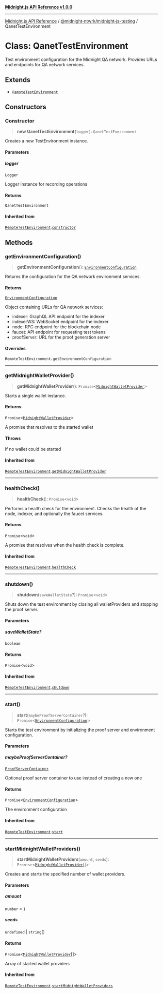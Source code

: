 [**Midnight.js API Reference v1.0.0**](../../../README.md)

***

[Midnight.js API Reference](../../../packages.md) / [@midnight-ntwrk/midnight-js-testing](../README.md) / QanetTestEnvironment

# Class: QanetTestEnvironment

Test environment configuration for the Midnight QA network.
Provides URLs and endpoints for QA network services.

## Extends

- [`RemoteTestEnvironment`](RemoteTestEnvironment.md)

## Constructors

### Constructor

> **new QanetTestEnvironment**(`logger`): `QanetTestEnvironment`

Creates a new TestEnvironment instance.

#### Parameters

##### logger

`Logger`

Logger instance for recording operations

#### Returns

`QanetTestEnvironment`

#### Inherited from

[`RemoteTestEnvironment`](RemoteTestEnvironment.md).[`constructor`](RemoteTestEnvironment.md#constructor)

## Methods

### getEnvironmentConfiguration()

> **getEnvironmentConfiguration**(): [`EnvironmentConfiguration`](../interfaces/EnvironmentConfiguration.md)

Returns the configuration for the QA network environment services.

#### Returns

[`EnvironmentConfiguration`](../interfaces/EnvironmentConfiguration.md)

Object containing URLs for QA network services:
- indexer: GraphQL API endpoint for the indexer
- indexerWS: WebSocket endpoint for the indexer
- node: RPC endpoint for the blockchain node
- faucet: API endpoint for requesting test tokens
- proofServer: URL for the proof generation server

#### Overrides

`RemoteTestEnvironment.getEnvironmentConfiguration`

***

### getMidnightWalletProvider()

> **getMidnightWalletProvider**(): `Promise`\<[`MidnightWalletProvider`](MidnightWalletProvider.md)\>

Starts a single wallet instance.

#### Returns

`Promise`\<[`MidnightWalletProvider`](MidnightWalletProvider.md)\>

A promise that resolves to the started wallet

#### Throws

If no wallet could be started

#### Inherited from

[`RemoteTestEnvironment`](RemoteTestEnvironment.md).[`getMidnightWalletProvider`](RemoteTestEnvironment.md#getmidnightwalletprovider)

***

### healthCheck()

> **healthCheck**(): `Promise`\<`void`\>

Performs a health check for the environment.
Checks the health of the node, indexer, and optionally the faucet services.

#### Returns

`Promise`\<`void`\>

A promise that resolves when the health check is complete.

#### Inherited from

[`RemoteTestEnvironment`](RemoteTestEnvironment.md).[`healthCheck`](RemoteTestEnvironment.md#healthcheck)

***

### shutdown()

> **shutdown**(`saveWalletState`?): `Promise`\<`void`\>

Shuts down the test environment by closing all walletProviders and stopping the proof server.

#### Parameters

##### saveWalletState?

`boolean`

#### Returns

`Promise`\<`void`\>

#### Inherited from

[`RemoteTestEnvironment`](RemoteTestEnvironment.md).[`shutdown`](RemoteTestEnvironment.md#shutdown)

***

### start()

> **start**(`maybeProofServerContainer`?): `Promise`\<[`EnvironmentConfiguration`](../interfaces/EnvironmentConfiguration.md)\>

Starts the test environment by initializing the proof server and environment configuration.

#### Parameters

##### maybeProofServerContainer?

[`ProofServerContainer`](../interfaces/ProofServerContainer.md)

Optional proof server container to use instead of creating a new one

#### Returns

`Promise`\<[`EnvironmentConfiguration`](../interfaces/EnvironmentConfiguration.md)\>

The environment configuration

#### Inherited from

[`RemoteTestEnvironment`](RemoteTestEnvironment.md).[`start`](RemoteTestEnvironment.md#start)

***

### startMidnightWalletProviders()

> **startMidnightWalletProviders**(`amount`, `seeds`): `Promise`\<[`MidnightWalletProvider`](MidnightWalletProvider.md)[]\>

Creates and starts the specified number of wallet providers.

#### Parameters

##### amount

`number` = `1`

##### seeds

`undefined` | `string`[]

#### Returns

`Promise`\<[`MidnightWalletProvider`](MidnightWalletProvider.md)[]\>

Array of started wallet providers

#### Inherited from

[`RemoteTestEnvironment`](RemoteTestEnvironment.md).[`startMidnightWalletProviders`](RemoteTestEnvironment.md#startmidnightwalletproviders)
